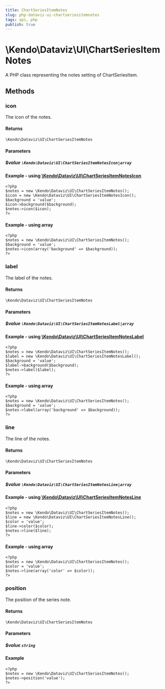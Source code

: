 ```yaml
---
title: ChartSeriesItemNotes
slug: php-dataviz-ui-chartseriesitemnotes
tags: api, php
publish: true
---
```


# \Kendo\Dataviz\UI\ChartSeriesItemNotes

A PHP class representing the notes setting of ChartSeriesItem.


## Methods

### icon

The icon of the notes.

#### Returns
`\Kendo\Dataviz\UI\ChartSeriesItemNotes`

#### Parameters

##### $value `\Kendo\Dataviz\UI\ChartSeriesItemNotesIcon|array`


#### Example - using [\Kendo\Dataviz\UI\ChartSeriesItemNotesIcon](/api/wrappers/php/Kendo/Dataviz/UI/ChartSeriesItemNotesIcon)
    <?php
    $notes = new \Kendo\Dataviz\UI\ChartSeriesItemNotes();
    $icon = new \Kendo\Dataviz\UI\ChartSeriesItemNotesIcon();
    $background = 'value';
    $icon->background($background);
    $notes->icon($icon);
    ?>

#### Example - using array

    <?php
    $notes = new \Kendo\Dataviz\UI\ChartSeriesItemNotes();
    $background = 'value';
    $notes->icon(array('background' => $background));
    ?>

### label

The label of the notes.

#### Returns
`\Kendo\Dataviz\UI\ChartSeriesItemNotes`

#### Parameters

##### $value `\Kendo\Dataviz\UI\ChartSeriesItemNotesLabel|array`


#### Example - using [\Kendo\Dataviz\UI\ChartSeriesItemNotesLabel](/api/wrappers/php/Kendo/Dataviz/UI/ChartSeriesItemNotesLabel)
    <?php
    $notes = new \Kendo\Dataviz\UI\ChartSeriesItemNotes();
    $label = new \Kendo\Dataviz\UI\ChartSeriesItemNotesLabel();
    $background = 'value';
    $label->background($background);
    $notes->label($label);
    ?>

#### Example - using array

    <?php
    $notes = new \Kendo\Dataviz\UI\ChartSeriesItemNotes();
    $background = 'value';
    $notes->label(array('background' => $background));
    ?>

### line

The line of the notes.

#### Returns
`\Kendo\Dataviz\UI\ChartSeriesItemNotes`

#### Parameters

##### $value `\Kendo\Dataviz\UI\ChartSeriesItemNotesLine|array`


#### Example - using [\Kendo\Dataviz\UI\ChartSeriesItemNotesLine](/api/wrappers/php/Kendo/Dataviz/UI/ChartSeriesItemNotesLine)
    <?php
    $notes = new \Kendo\Dataviz\UI\ChartSeriesItemNotes();
    $line = new \Kendo\Dataviz\UI\ChartSeriesItemNotesLine();
    $color = 'value';
    $line->color($color);
    $notes->line($line);
    ?>

#### Example - using array

    <?php
    $notes = new \Kendo\Dataviz\UI\ChartSeriesItemNotes();
    $color = 'value';
    $notes->line(array('color' => $color));
    ?>

### position
The position of the series note.

#### Returns
`\Kendo\Dataviz\UI\ChartSeriesItemNotes`

#### Parameters

##### $value `string`



#### Example 
    <?php
    $notes = new \Kendo\Dataviz\UI\ChartSeriesItemNotes();
    $notes->position('value');
    ?>

 
